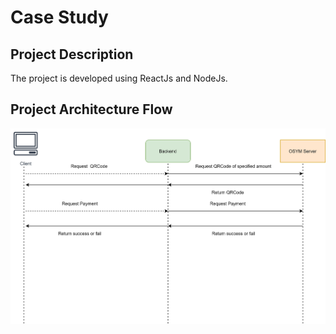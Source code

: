 # Case Study

## Project Description
The project is developed using ReactJs and NodeJs. 
## Project Architecture Flow
![GitHub Logo](/files/server.jpg)
